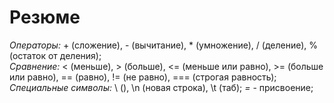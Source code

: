 # Резюме

*Операторы:* + (сложение), - (вычитание), * (умножение), / (деление), % (остаток от деления);   
*Сравнение:* < (меньше), > (больше), <= (меньше или равно), >= (больше или равно), == (равно), != (не равно), === (строгая равность);
*Специальные символы:* \\ (\), \n (новая строка), \t (таб);
*=* - присвоение; 
